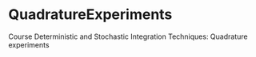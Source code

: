 # QuadratureExperiments
Course Deterministic and Stochastic Integration Techniques: Quadrature experiments